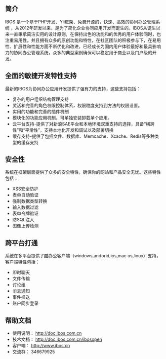 
## 简介

IBOS 是一个基于PHP开发、Yii框架、免费开源的，快速、高效的协同办公管理系统 ，从2012年研发以来，是为了简化企业协同应用开发而诞生的。IBOS从诞生以来一直秉承简洁实用的设计原则，在保持出色的功能和的优秀的用户体验同时，也注重易用性。并且拥有众多的原创功能和特性，在社区团队的积极参与下，在易用性、扩展性和性能方面不断优化和改进，已经成长为国内用户体验最好和最具影响力的协同办公管理系统，众多的典型案例确保可以稳定用于商业以及门户级的开发。



## 全面的敏捷开发特性支持

最新的IBOS为协同办公应用开发提供了强有力的支持，这些支持包括：
* 复杂的用户组织结构管理支持
* 灵活和完善的角色权限控制体系，权限粒度支持到方法的权限设置。
* 实用的功能和完善的插件机制
* 模块化的功能应用机制，可单独安装卸载单个应用。
* 云平台支持-提供了对新浪SAE平台和本地环境双重支持的选择，具备“横跨性”和“平滑性”，支持本地化开发和调试以及部署切换
* 缓存支持-提供了包括文件、数据库、Memcache、Xcache、Redis等多种类型的缓存支持



## 安全性

系统在框架层面提供了众多的安全特性，确保你的网站和产品安全无忧。这些特性包括：
* XSS安全防护
* 表单自动验证
* 强制数据类型转换
* 输入数据过滤
* 表单令牌验证
* 防SQL注入
* 图像上传检测

## 跨平台打通

系统在多平台提供了酷办公客户端（windows,andorid,ios,mac os,linux）支持，客户端特性包括：
* 即时聊天
* 文件传输
* 讨论组
* 消息通知
* 事件推送
* 账户同步登录

## 帮助文档

* 使用说明： http://doc.ibos.com.cn
* 技术文档： http://doc.ibos.com.cn/ibosopen
* 客户端：   http://www.ibos.cn
* 交流群：   346679925